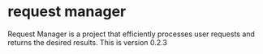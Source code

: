 # request manager 
Request Manager is a project that efficiently processes user requests and returns the desired results.
This is version 0.2.3
